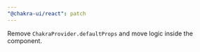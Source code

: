 ```yaml
---
"@chakra-ui/react": patch
---
```


Remove `ChakraProvider.defaultProps` and move logic inside the component.
